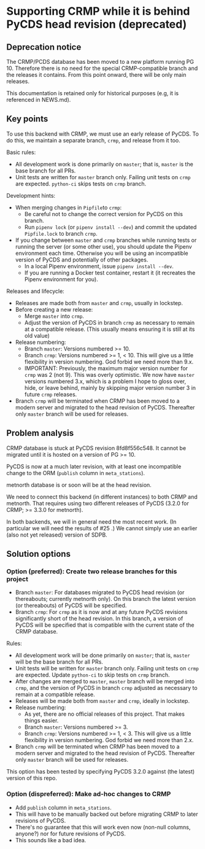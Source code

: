 # Supporting CRMP while it is behind PyCDS head revision (deprecated)

## Deprecation notice

The CRMP/PCDS database has been moved to a new platform running PG 10.
Therefore there is no need for the special CRMP-compatible branch and the
releases it contains. From this point onward, there will be only main
releases.

This documentation is retained only for historical purposes (e.g, it is
referenced in NEWS.md).

## Key points

To use this backend with CRMP, we must use an early release of PyCDS.
To do this, we maintain a separate branch, `crmp`, and release from it too.

Basic rules:

- All development work is done primarily on `master`; that is, `master`
  is the base branch for all PRs.
- Unit tests are written for `master` branch only. Failing unit tests on
  `crmp` are expected. `python-ci` skips tests on `crmp` branch.

Development hints:

- When merging changes in `Pipfile`to `crmp`:
  - Be careful not to change the correct version for PyCDS on this branch.
  - Run `pipenv lock` (or `pipenv install --dev`) and commit the updated 
    `Pipfile.lock` to branch `crmp`.
- If you change between `master` and `crmp` branches while running tests or 
  running the server (or some other use), you should update 
  the Pipenv environment each time. Otherwise you will be using an 
  incompatible version of PyCDS and potentially of other packages.
  - In a local Pipenv environment, issue `pipenv install --dev`. 
  - If you are running a Docker test container, 
    restart it (it recreates the Pipenv environment for you).

Releases and lifecycle:

- Releases are made both from `master` and `crmp`, usually in lockstep.
- Before creating a new release:
  - Merge `master` into `crmp`.
  - Adjust the version of PyCDS in branch `crmp` as necessary to
    remain at a compatible release. (This usually means ensuring it is
    still at its old value)
- Release numbering:
   - Branch `master`: Versions numbered >= 10.
   - Branch `crmp`: Versions numbered >= 1, < 10. This will give us a little
     flexibility in version numbering. God forbid we need more than 9.x.
   - IMPORTANT: Previously, the maximum major version number for `crmp` was 
     2 (not 9). This was overly optimistic. We now have `master` versions 
     numbered 3.x, which is a problem I hope to gloss over, hide, or leave 
     behind, mainly by skipping major version number 3 in future `crmp` releases.
- Branch `crmp` will be terminated when CRMP has been moved to a modern
  server and migrated to the head revision of PyCDS. Thereafter only
  `master` branch will be used for releases.


## Problem analysis

CRMP database is stuck at PyCDS revision 8fd8f556c548. It cannot be migrated until it is hosted on a version of PG >= 10.

PyCDS is now at a much later revision, with at least one incompatible change to the ORM (`publish` column in `meta_stations`).

metnorth database is or soon will be at the head revision.

We need to connect this backend (in different instances) to both CRMP and metnorth. That requires using two different releases of PyCDS (3.2.0 for CRMP; >= 3.3.0 for metnorth).

In both backends, we will in general need the most recent work. (In particular we will need the results of #25 .) We cannot simply use an earlier (also not yet released) version of SDPB.

## Solution options

### Option (preferred): Create two release branches for this project

- Branch `master`: For databases migrated to PyCDS head revision (or
  thereabouts; currently metnorth only). On this branch the latest version
  (or thereabouts) of PyCDS will be specified.
- Branch `crmp`: For `crmp` as it is now and at any future PyCDS revisions
  significantly short of the head revision. In this branch, a version of
  PyCDS will be specified that is compatible with the current state of the
  CRMP database.

Rules:

- All development work will be done primarily on `master`; that is, `master`
  will be the base branch for all PRs.
- Unit tests will be written for `master` branch only. Failing unit tests on
  `crmp` are expected. Update `python-ci` to skip tests on `crmp` branch.
- After changes are merged to `master`, `master` branch will be merged into
  `crmp`, and the version of PyCDS in branch `crmp` adjusted as necessary to
  remain at a compatible release.
- Releases will be made both from `master` and `crmp`, ideally in lockstep.
- Release numbering:
   - As yet, there are no official releases of this project. That makes
     things easier.
   - Branch `master`: Versions numbered >= 3.
   - Branch `crmp`: Versions numbered >= 1, < 3. This will give us a little
     flexibility in version numbering. God forbid we need more than 2.x.
- Branch `crmp` will be terminated when CRMP has been moved to a modern
  server and migrated to the head revision of PyCDS. Thereafter only
  `master` branch will be used for releases.

This option has been tested by specifying PyCDS 3.2.0 against (the latest)
version of this repo.

### Option (dispreferred): Make ad-hoc changes to CRMP

- Add `publish` column in `meta_stations`.
- This will have to be manually backed out before migrating CRMP to later
  revisions of PyCDS.
- There's no guarantee that this will work even now (non-null columns, anyone?)
  nor for future revisions of PyCDS.
- This sounds like a bad idea. 
